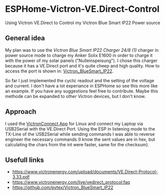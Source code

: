# ESPHome-Victron-VE.Direct-Control
Using Victron VE.Direct to Control my Victron Blue Smart IP22 Power source

## General idea
My plan was to use the *Victron Blue Smart IP22 Charger 24/8 (1)* charger in power source mode to charge my Anker Solix E1600 in order to charge it with the power of my solar panels ("Nulleinspeisung"). I chose this charger because it has a VE.Direct port and it's quite cheep and high quality. How to access the port is shown in: [Victron_BlueSmart_IP22](https://github.com/pvtex/Victron_BlueSmart_IP22).

So far I just implemented the cyclic readout and the setting of the voltage and current. I don't have a lot experiance in ESPHome so see this more like an example. If you have any suggestions feel free to contribute. Maybe this methode can be expanded to other Victron devices, but I don't know.

## Approach
I used the [VictronConnect App](https://www.victronenergy.com/support-and-downloads/software#victronconnect-app) for Linux and connect my Laptop via USB2Serial with the VE.Direct Port. Using the ESP in listening mode to the TX-Line of the USB2Serial while sending commands I was able to reverse engineer the necessary commands (I know the sent values are in hex, but calculating the chars from the int were faster, same for the checksum).

## Usefull links
- https://www.victronenergy.com/upload/documents/VE.Direct-Protocol-3.33.pdf
- https://www.victronenergy.com/live/vedirect_protocol:faq
- https://github.com/pvtex/Victron_BlueSmart_IP22
